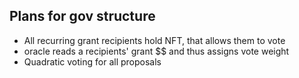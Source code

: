 ## Plans for gov structure
- All recurring grant recipients hold NFT, that allows them to vote
- oracle reads a recipients' grant $$ and thus assigns vote weight 
- Quadratic voting for all proposals

